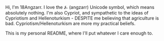 Hi, I'm 18Angzarr. I love the ⍼ (angzarr) Unicode symbol, which means absolutely nothing. I'm also Cypriot, and sympathetic to the ideas of Cypriotism and Hellenoturkism - DESPITE me believing that agriculture is bad. Cypriotism/Hellenoturkism are more my practical beliefs.

This is my personal README, where I'll put whatever I care enough to.
